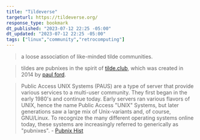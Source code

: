 ```yaml
---
title: "Tildeverse"
targeturl: https://tildeverse.org/
response_type: bookmark
dt_published: "2023-07-12 22:25 -05:00"
dt_updated: "2023-07-12 22:25 -05:00"
tags: ["linux","community","retrocomputing"]
---
```


> a loose association of like-minded tilde communities. 
 
> tildes are pubnixes in the spirit of [tilde.club](http://tilde.club/), which was created in 2014 by [paul ford](https://medium.com/message/tilde-club-i-had-a-couple-drinks-and-woke-up-with-1-000-nerds-a8904f0a2ebf). 

> Public Access UNIX Systems (PAUS) are a type of server that provide various services to a multi-user community.  They first began in the early 1980's and continue today. Early servers ran various flavors of UNIX, hence the name Public Access "UNIX" Systems, but later generations saw a large mix of Unix-variants and, of course, GNU/Linux. To recognize the many different operating systems online today, these systems are increasingly referred to generically as "pubnixes". - [Pubnix Hist](https://github.com/cwmccabe/pubnixhist)
